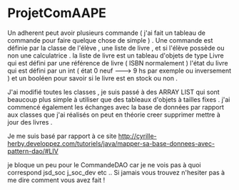 # ProjetComAAPE


Un adherent peut avoir plusieurs commande ( j'ai fait un tableau de commande pour faire quelque chose de simple  ) . 
Une commande est définie par la classe de l'élève , une liste de livre , et si l'élève possède ou non une calculatrice .
la liste de livre est un tableau d'objets de type Livre qui est défini par une référence de livre ( ISBN normalement ) l'état du livre qui est défini par un int ( état 0 neuf ---> 9 hs par exemple ou inversement ) et un booléen pour savoir si le livre est en stock ou non .

J'ai modifié toutes les classes , je suis passé à des ARRAY LIST qui sont beaucoup plus simple à utiliser que des tableaux d'objets à tailles fixes .
j'ai commencé également les échanges avec la base de données par rapport aux classes que j'ai réalisés on peut en théorie creer supprimer mettre à jour des livres .

Je me suis basé par rapport à ce site http://cyrille-herby.developpez.com/tutoriels/java/mapper-sa-base-donnees-avec-pattern-dao/#LIV

je bloque un peu pour le CommandeDAO car je ne vois pas à quoi correspond  jsd_soc j_soc_dev etc .. 
Si jamais vous trouvez n'hesiter pas à me dire comment vous avez fait ! 

